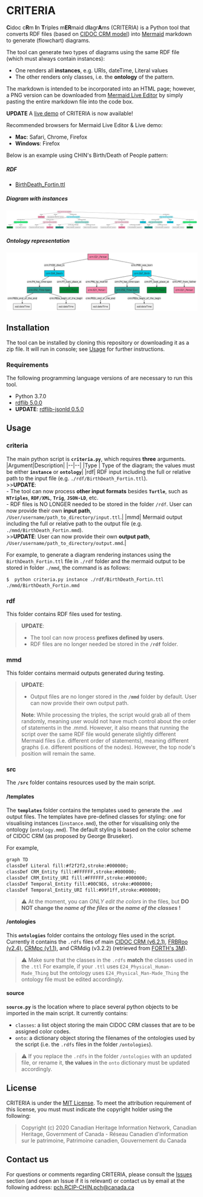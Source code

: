 # CRITERIA

**C**idoc c**R**m **I**n **T**riples m**ER**maid d**I**agr**A**ms (CRITERIA) is a Python tool that converts RDF files (based on [CIDOC CRM model](http://www.cidoc-crm.org/)) into [Mermaid](https://mermaid-js.github.io/mermaid/#/) markdown to generate (flowchart) diagrams.

The tool can generate two types of diagrams using the same RDF file (which must always contain instances):
* One renders all **instances**, e.g. URIs, dateTime, Literal values
* The other renders only classes, i.e. the **ontology** of the pattern.

The markdown is intended to be incorporated into an HTML page; however, a PNG version can be downloaded from [Mermaid Live Editor](https://mermaid-js.github.io/mermaid-live-editor) by simply pasting the entire markdown file into the code box. 

**UPDATE** A [live demo](http://chinrcip.pythonanywhere.com/) of CRITERIA is now available!

Recommended browsers for Mermaid Live Editor & Live demo:
* **Mac**: Safari, Chrome, Firefox
* **Windows**: Firefox

Below is an example using CHIN's Birth/Death of People pattern:

##### RDF
* [BirthDeath_Fortin.ttl](/rdf/BirthDeath_Fortin.ttl)

##### Diagram with instances
![Birth/Death of People pattern with instances](/docs/images/BirthDeath_Fortin.png)

##### Ontology representation
![Ontology of Birth/Death of People pattern ](/docs/images/BirthDeathOnto.png)

## Installation
The tool can be installed by cloning this repository or downloading it as a zip file.
It will run in console; see [Usage](#usage) for further instructions.

### Requirements
The following programming language versions of are necessary to run this tool.
- Python 3.7.0
- [rdflib 5.0.0](https://rdflib.readthedocs.io/en/stable/gettingstarted.html)
- **UPDATE**: [rdflib-jsonld 0.5.0](https://github.com/RDFLib/rdflib-jsonld)

## Usage

### criteria
The main python script is **`criteria.py`**, which requires **three** arguments.
|Argument|Description|
|--|--|
|Type | Type of the diagram; the values must be either **`instance`** or **`ontology`**|
|rdf|  RDF input including the full or relative path to the input file (e.g. `./rdf/BirthDeath_Fortin.ttl`).<br>>>**UPDATE**:<br>- The tool can now process **other input formats** besides **`Turtle`**, such as **`NTriples`**, **`RDF/XML`**, **`Trig`**, **`JSON-LD`**, etc.<br>- RDF files is NO LONGER needed to be  stored in the folder `/rdf`. User can now provide their own **input path**, `/User/username/path_to_directory/input.ttl`.|
|mmd|  Mermaid output including the full or relative path to the output file (e.g. `./mmd/BirthDeath_Fortin.mmd`).<br>>>**UPDATE**: User can now provide their own **output path**, `/User/username/path_to_directory/output.mmd`.|

For example, to generate a diagram rendering instances using the `BirthDeath_Fortin.ttl` file in `./rdf` folder and the mermaid output to be stored in folder `./mmd`, the command is as follows:
```shell
$  python criteria.py instance ./rdf/BirthDeath_Fortin.ttl ./mmd/BirthDeath_Fortin.mmd
```
### rdf
This folder contains RDF files used for testing.
> **UPDATE**:
> - The tool can now process **prefixes defined by users**.
> - RDF files are no longer needed be stored in the **`/rdf`** folder.

### mmd
This folder contains mermaid outputs generated during testing. 
> **UPDATE**:
> - Output files are no longer stored in the **`/mmd`** folder by default. User can now provide their own output path.
>
> **Note**: While processing the triples, the script would grab all of them randomly, meaning user would not have much control about the order of statements in the .mmd. However, it also means that running the script over the same RDF file would generate slightly different Mermaid files (i.e. different order of statements), meaning different graphs (i.e. different positions of the nodes). However, the top node's position will remain the same.

### src
The **`/src`** folder contains resources used by the main script.

#### /templates 
The **`templates`** folder contains the templates used to generate the `.mmd` output files. The templates have pre-defined classes for styling: one for visualising instances (`instance.mmd`), the other for visualising only the ontology (`ontology.mmd`). The default styling is based on the color scheme of CIDOC CRM (as proposed by George Bruseker).

For example,
```
graph TD
classDef Literal fill:#f2f2f2,stroke:#000000;
classDef CRM_Entity fill:#FFFFFF,stroke:#000000;
classDef CRM_Entity_URI fill:#FFFFFF,stroke:#000000;
classDef Temporal_Entity fill:#00C9E6, stroke:#000000;
classDef Temporal_Entity_URI fill:#99f1ff,stroke:#000000;
```
> :warning: At the moment, you can *ONLY edit the colors* in the files, but **DO NOT change the *name of the files* or the *name of the classes* !**

#### /ontologies
This **`ontologies`** folder contains the ontology files used in the script. Currently it contains the `.rdfs` files of main [CIDOC CRM (v6.2.1)](http://www.cidoc-crm.org/Version/version-6.2.1), [FRBRoo (v2.4)](http://www.cidoc-crm.org/frbroo/ModelVersion/frbroo-v.-2.4), [CRMpc (v1.1)](http://www.cidoc-crm.org/Version/version-6.2), and CRMdig (v3.2.2) (retrieved from [FORTH's 3M](https://isl.ics.forth.gr/3M/)).
> :warning: Make sure that the classes in the `.rdfs` **match** the classes used in the `.ttl`
> For example, if your `.ttl` uses `E24_Physical_Human-Made_Thing` but the ontology uses `E24_Physical_Man-Made_Thing` the ontology file must be edited accordingly.

#### source
**`source.py`** is the location where to place several python objects to be imported in the main script. It currently contains:
- `classes`: a list object storing the main CIDOC CRM classes that are to be assigned color codes.
- `onto`: a dictionary object storing the filenames of the ontologies used by the script (i.e. the `.rdfs` files in the folder `/ontologies`).
> :warning: If you replace the `.rdfs` in the folder `/ontologies` with an updated file, or rename it, **the values** in the `onto` dictionary must be updated accordingly.

## License

CRITERIA is under the [MIT License](https://github.com/chin-rcip/CRITERIA/blob/master/LICENSE). To meet the attribution requirement of this license, you must must indicate the copyright holder using the following:

> Copyright (c) 2020 Canadian Heritage Information Network, Canadian Heritage, Government of Canada - Réseau Canadien d'information sur le patrimoine, Patrimoine canadien, Gouvernement du Canada

## Contact us

For questions or comments regarding CRITERIA, please consult the [Issues](https://github.com/chin-rcip/CRITERIA/issues) section (and open an Issue if it is relevant) or contact us by email at the following address: [pch.RCIP-CHIN.pch@canada.ca](pch.RCIP-CHIN.pch@canada.ca)
